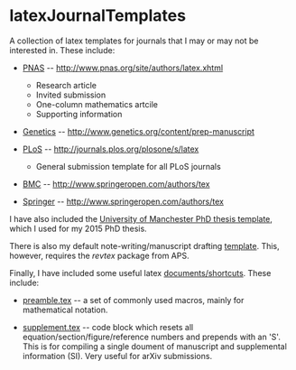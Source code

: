 # latexJournalTemplates
A collection of latex templates for journals that I may or may not be interested in.
These include:

* [PNAS](https://github.com/ashcroftp/latexJournalTemplates/tree/master/pnas) -- http://www.pnas.org/site/authors/latex.xhtml
	+ Research article
	+ Invited submission
	+ One-column mathematics artcile
	+ Supporting information

* [Genetics](https://github.com/ashcroftp/latexJournalTemplates/tree/master/genetics) -- http://www.genetics.org/content/prep-manuscript

* [PLoS](https://github.com/ashcroftp/latexJournalTemplates/tree/master/plos) -- http://journals.plos.org/plosone/s/latex
	+ General submission template for all PLoS journals

* [BMC](https://github.com/ashcroftp/latexJournalTemplates/tree/master/bmc) -- http://www.springeropen.com/authors/tex

* [Springer](https://github.com/ashcroftp/latexJournalTemplates/tree/master/springer) -- http://www.springeropen.com/authors/tex


I have also included the [University of Manchester PhD thesis template](https://github.com/ashcroftp/latexJournalTemplates/tree/master/UoMthesis), which I used for my 2015 PhD thesis.

There is also my default note-writing/manuscript drafting [template](https://github.com/ashcroftp/latexJournalTemplates/tree/master/revtexNotes).
This, however, requires the *revtex* package from APS.

Finally, I have included some useful latex [documents/shortcuts](https://github.com/ashcroftp/latexJournalTemplates/tree/master/zz-other).
These include:

* [preamble.tex](https://github.com/ashcroftp/latexJournalTemplates/tree/master/zz-other/preamble.tex) -- a set of commonly used macros, mainly for mathematical notation.

* [supplement.tex](https://github.com/ashcroftp/latexJournalTemplates/tree/master/zz-other/supplement.tex) -- code block which resets all equation/section/figure/reference numbers and prepends with an 'S'.
This is for compiling a single doument of manuscript and supplemental information (SI).
Very useful for arXiv submissions. 